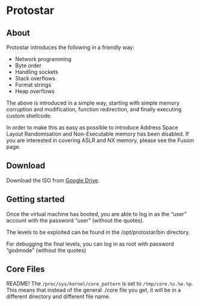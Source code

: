 # Protostar

## About

Protostar introduces the following in a friendly way:

* Network programming
* Byte order
* Handling sockets
* Stack overflows
* Format strings
* Heap overflows

The above is introduced in a simple way, starting with simple memory corruption and modification, function redirection, and finally executing custom shellcode.

In order to make this as easy as possible to introduce Address Space Layout Randomisation and Non-Executable memory has been disabled. If you are interested in covering ASLR and NX memory, please see the Fusion page.

## Download

Download the ISO from [Google Drive](https://drive.google.com/open?id=1ydZi-KADeqOIAGUV5TSafg9JDk-fWcjS).

## Getting started

Once the virtual machine has booted, you are able to log in as the “user” account with the password “user” (without the quotes).

The levels to be exploited can be found in the /opt/protostar/bin directory.

For debugging the final levels, you can log in as root with password “godmode” (without the quotes)

## Core Files

README! The `/proc/sys/kernel/core_pattern` is set to `/tmp/core.%s.%e.%p`. This means that instead of the general ./core file you get, it will be in a different directory and different file name.

